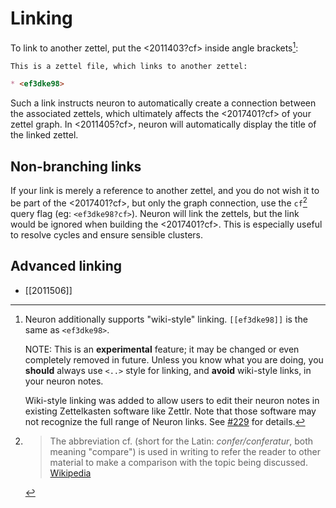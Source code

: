 # Linking

To link to another zettel, put the <2011403?cf> inside angle brackets[^wikistyle]:

```markdown
This is a zettel file, which links to another zettel:

* <ef3dke98>
```

Such a link instructs neuron to automatically create a connection between the
associated zettels, which ultimately affects the <2017401?cf> of your zettel
graph. In <2011405?cf>, neuron will automatically display the title of the
linked zettel.


## Non-branching links

If your link is merely a reference to another zettel, and you do not wish it to
be part of the <2017401?cf>, but only the graph connection, use the `cf`[^cf] query
flag (eg: `<ef3dke98?cf>`). Neuron will link the zettels, but the link would be
ignored when building the <2017401?cf>. This is especially useful to resolve
cycles and ensure sensible clusters.

## Advanced linking

* [[2011506]]

[^cf]: 
    > The abbreviation cf. (short for the Latin: *confer/conferatur*, both meaning "compare") is used in writing to refer the reader to other material to make a comparison with the topic being discussed. [Wikipedia](https://en.wikipedia.org/wiki/Cf.)

[^wikistyle]:
    Neuron additionally supports "wiki-style" linking. `[[ef3dke98]]` is the
    same as `<ef3dke98>`. 

    NOTE: This is an **experimental** feature; it may be changed or
    even completely removed in future. Unless you know what you are doing,
    you **should** always use `<..>` style for linking, and **avoid**
    wiki-style links, in your neuron notes.

    Wiki-style linking was added to allow users to edit their neuron
    notes in existing Zettelkasten software like Zettlr. Note that those software
    may not recognize the full range of Neuron links. See
    [#229](https://github.com/srid/neuron/issues/229#issuecomment-645756080) for
    details. 

